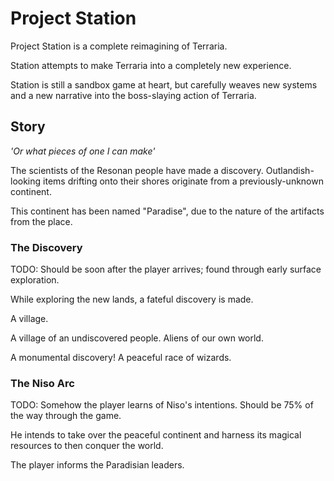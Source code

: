 # Project Station

Project Station is a complete reimagining of Terraria.

Station attempts to make Terraria into a completely new experience.

Station is still a sandbox game at heart, but carefully weaves new systems and a new narrative into the boss-slaying action of Terraria.

## Story
*'Or what pieces of one I can make'*

The scientists of the Resonan people have made a discovery. Outlandish-looking items drifting onto their shores originate from a previously-unknown continent.

This continent has been named "Paradise", due to the nature of the artifacts from the place.

### The Discovery

TODO: Should be soon after the player arrives; found through early surface exploration.

While exploring the new lands, a fateful discovery is made.

A village.

A village of an undiscovered people. Aliens of our own world.



A monumental discovery! A peaceful race of wizards.

### The Niso Arc

TODO: Somehow the player learns of Niso's intentions. Should be 75% of the way through the game.

He intends to take over the peaceful continent and harness its magical resources to then conquer the world.

The player informs the Paradisian leaders.
